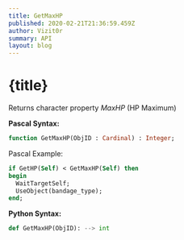 ```yaml
---
title: GetMaxHP
published: 2020-02-21T21:36:59.459Z
author: Vizit0r
summary: API
layout: blog
---
```


# {title}

Returns character property *MaxHP* (HP Maximum)


**Pascal Syntax:**

```pascal
function GetMaxHP(ObjID : Cardinal) : Integer;
```
Pascal Example:
```pascal
if GetHP(Self) < GetMaxHP(Self) then
begin
  WaitTargetSelf;
  UseObject(bandage_type);
end;
```

**Python Syntax:**
```python
def GetMaxHP(ObjID): --> int
```
